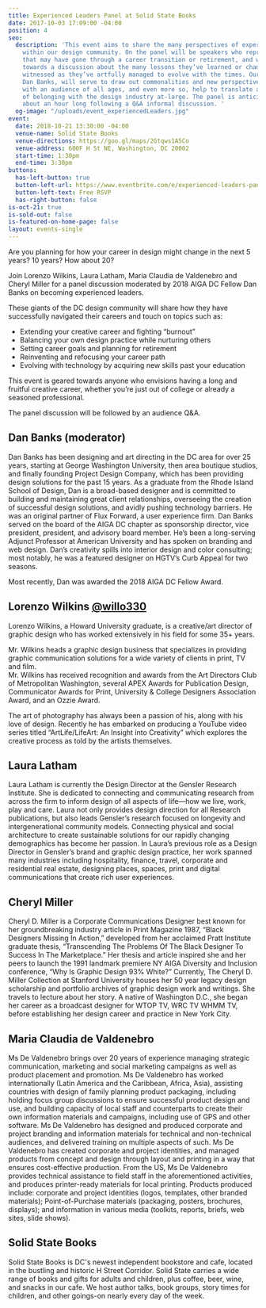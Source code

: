 ```yaml
---
title: Experienced Leaders Panel at Solid State Books
date: 2017-10-03 17:09:00 -04:00
position: 4
seo:
  description: 'This event aims to share the many perspectives of experienced leaders
    within our design community. On the panel will be speakers who represent a demographic
    that may have gone through a career transition or retirement, and would contribute
    towards a discussion about the many lessons they’ve learned or changes they’ve
    witnessed as they’ve artfully managed to evolve with the times. Our moderator,
    Dan Banks, will serve to draw out commonalities and new perspectives that connect
    with an audience of all ages, and even more so, help to translate a renewed sense
    of belonging with the design industry at-large. The panel is anticipated to be
    about an hour long following a Q&A informal discussion. '
  og-image: "/uploads/event_experiencedLeaders.jpg"
event:
  date: 2018-10-21 13:30:00 -04:00
  venue-name: Solid State Books
  venue-directions: https://goo.gl/maps/2Gtqws1A5Co
  venue-address: 600F H St NE, Washington, DC 20002
  start-time: 1:30pm
  end-time: 3:30pm
buttons:
  has-left-button: true
  button-left-url: https://www.eventbrite.com/e/experienced-leaders-panel-tickets-50828078150
  button-left-text: Free RSVP
  has-right-button: false
is-oct-21: true
is-sold-out: false
is-featured-on-home-page: false
layout: events-single
---
```


Are you planning for how your career in design might change in the next 5 years? 10 years? How about 20?

Join Lorenzo Wilkins, Laura Latham, Maria Claudia de Valdenebro and Cheryl Miller for a panel discussion moderated by 2018 AIGA DC Fellow Dan Banks on becoming experienced leaders.

These giants of the DC design community will share how they have successfully navigated their careers and touch on topics such as:

* Extending your creative career and fighting “burnout”
* Balancing your own design practice while nurturing others
* Setting career goals and planning for retirement
* Reinventing and refocusing your career path
* Evolving with technology by acquiring new skills past your education

This event is geared towards anyone who envisions having a long and fruitful creative career, whether you’re just out of college or already a seasoned professional.

The panel discussion will be followed by an audience Q&A.

## Dan Banks (moderator)

Dan Banks has been designing and art directing in the DC area for over 25 years, starting at George Washington University, then area boutique studios, and finally founding Project Design Company, which has been providing design solutions for the past 15 years. As a graduate from the Rhode Island School of Design, Dan is a broad-based designer and is committed to building and maintaining great client relationships, overseeing the creation of successful design solutions, and avidly pushing technology barriers. He was an original partner of Flux Forward, a user experience firm. Dan Banks served on the board of the AIGA DC chapter as sponsorship director, vice president, president, and advisory board member. He’s been a long-serving Adjunct Professor at American University and has spoken on branding and web design. Dan’s creativity spills into interior design and color consulting; most notably, he was a featured designer on HGTV’s Curb Appeal for two seasons.

Most recently, Dan was awarded the 2018 AIGA DC Fellow Award. 

## Lorenzo Wilkins [@willo330](https://twitter.com/willo330) 
Lorenzo Wilkins, a Howard University graduate, is a creative/art director of graphic design who has worked extensively in his field for some 35+ years. 
 
Mr. Wilkins heads a graphic design business that specializes in providing graphic communication solutions for a wide variety of clients in print, TV and film.  
Mr. Wilkins has received recognition and awards from the Art Directors Club of Metropolitan Washington, several APEX Awards for Publication Design, Communicator Awards for Print, University & College Designers Association Award, and an Ozzie Award.  

The art of photography has always been a passion of his, along with his love of design.  Recently he has embarked on producing a YouTube video series titled “ArtLife/LifeArt: An Insight into Creativity” which explores the creative process as told by the artists themselves. 

## Laura Latham
Laura Latham is currently the Design Director at the Gensler Research Institute. She is dedicated to connecting and communicating research from across the firm to inform design of all aspects of life—how we live, work, play and care. Laura not only provides design direction for all Research publications, but also leads Gensler’s research focused on longevity and intergenerational community models. Connecting physical and social architecture to create sustainable solutions for our rapidly changing demographics has become her passion. In Laura’s previous role as a Design Director in Gensler’s brand and graphic design practice, her work spanned many industries including hospitality, finance, travel, corporate and residential real estate, designing places, spaces, print and digital communications that create rich user experiences.

## Cheryl Miller 
Cheryl D. Miller is a Corporate Communications Designer best known for her groundbreaking industry article in Print Magazine 1987, “Black Designers Missing In Action,” developed from her acclaimed Pratt Institute graduate thesis, “Transcending The Problems Of The Black Designer To Success In The Marketplace.” Her thesis and article inspired she and her peers to launch the 1991 landmark premiere NY AIGA Diversity and Inclusion conference, “Why Is Graphic Design 93% White?” Currently, The Cheryl D. Miller Collection at Stanford University houses her 50 year legacy design scholarship and portfolio archives of graphic design work and writings. She travels to lecture about her story. A native of Washington D.C., she began her career as a broadcast designer for WTOP TV, WRC TV WHMM TV, before establishing her design career and practice in New York City.

## Maria Claudia de Valdenebro
Ms De Valdenebro brings over 20 years of experience managing strategic communication, marketing and social marketing campaigns as well as product placement and promotion. Ms De Valdenebro has worked internationally (Latin America and the Caribbean, Africa, Asia), assisting countries with design of family planning product packaging, including holding focus group discussions to ensure successful product design and use, and building capacity of local staff and counterparts to create their own information materials and campaigns, including use of GPS and other software. Ms De Valdenebro has designed and produced corporate and project branding and information materials for technical and non-technical audiences, and delivered training on multiple aspects of such. Ms De Valdenebro has created corporate and project identities, and managed products from concept and design through layout and printing in a way that ensures cost-effective production. From the US, Ms De Valdenebro provides technical assistance to field staff in the aforementioned activities, and produces printer-ready materials for local printing. Products produced include: corporate and project identities (logos, templates, other branded materials); Point-of-Purchase materials (packaging, posters, brochures, displays); and information in various media (toolkits, reports, briefs, web sites, slide shows).

## Solid State Books
Solid State Books is DC's newest independent bookstore and cafe, located in the bustling and historic H Street Corridor.  Solid State carries a wide range of books and gifts for adults and children, plus coffee, beer, wine, and snacks in our cafe. We host author talks, book groups, story times for children, and other goings-on nearly every day of the week. 
